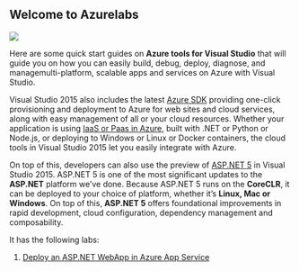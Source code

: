 ## **Welcome to Azurelabs**

![](http://irik.ir/uploads/img/1468652787online%20services.jpg)

Here are some quick start guides on **Azure tools for Visual Studio** that will guide you on how you can easily build, debug, deploy, diagnose, and managemulti-platform,
scalable apps and services on Azure with Visual Studio.

Visual Studio 2015 also includes the latest [Azure SDK](https://azure.microsoft.com/en-us/downloads/) providing one-click provisioning and deployment to Azure for web sites and cloud services, along with easy management
of all or your cloud resources. Whether your application is using [IaaS or Paas in Azure](https://azure.microsoft.com/en-in/overview/what-is-paas/), built with .NET or Python or Node.js, or deploying to Windows or Linux or Docker 
containers, the cloud tools in Visual Studio 2015 let you easily integrate with Azure.

On top of this, developers can also use the preview of [ASP.NET 5](http://weblogs.asp.net/scottgu/introducing-asp-net-5) in Visual Studio 2015. ASP.NET 5 is one of the most significant updates to the **ASP.NET** platform we’ve done.
Because ASP.NET 5 runs on the **CoreCLR**, it can be deployed to your choice of platform, whether it’s **Linux, Mac or Windows**. On top of this, **ASP.NET 5** offers foundational improvements
in rapid development, cloud configuration, dependency management and composability.

It has the following labs:

1. [Deploy an ASP.NET WebApp in Azure App Service](https://github.com/hsachinraj/Azurelabs/blob/master/Azure%20Lab_1.md)
